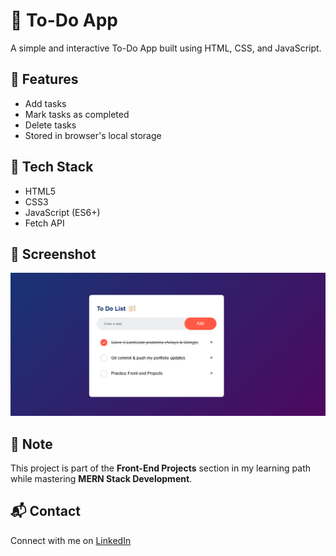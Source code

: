 # 📝 To-Do App

A simple and interactive To-Do App built using HTML, CSS, and JavaScript.

## 🚀 Features
- Add tasks
- Mark tasks as completed
- Delete tasks
- Stored in browser's local storage


## 🧪 Tech Stack

- HTML5
- CSS3
- JavaScript (ES6+)
- Fetch API

## 📸 Screenshot
![App Screenshot](./images/UI.png) <!-- Replace with actual image name -->



## 📌 Note

This project is part of the **Front-End Projects** section in my learning path while mastering **MERN Stack Development**.

## 📬 Contact

Connect with me on [LinkedIn](https://www.linkedin.com/in/jawad-arshad-81773830a/)
